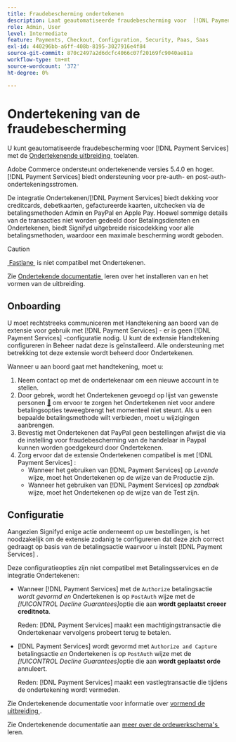 ```yaml
---
title: Fraudebescherming ondertekenen
description: Laat geautomatiseerde fraudebescherming voor  [!DNL Payment Services]  met Ondertekenen toe.
role: Admin, User
level: Intermediate
feature: Payments, Checkout, Configuration, Security, Paas, Saas
exl-id: 440296bb-a6ff-408b-8195-3027916e4f84
source-git-commit: 870c2497a2d6dcfc4066c07f20169fc9040ae81a
workflow-type: tm+mt
source-wordcount: '372'
ht-degree: 0%

---
```


# Ondertekening van de fraudebescherming

U kunt geautomatiseerde fraudebescherming voor [!DNL Payment Services] met de [&#x200B; Ondertekenende uitbreiding &#x200B;](https://commercemarketplace.adobe.com/signifyd-module-connect.html) toelaten.

Adobe Commerce ondersteunt ondertekenende versies 5.4.0 en hoger. [!DNL Payment Services] biedt ondersteuning voor pre-auth- en post-auth-ondertekeningsstromen.

De integratie Ondertekenen/[!DNL Payment Services] biedt dekking voor creditcards, debetkaarten, gefactureerde kaarten, uitchecken via de betalingsmethoden Admin en PayPal en Apple Pay. Hoewel sommige details van de transacties niet worden gedeeld door Betalingsdiensten en Ondertekenen, biedt Signifyd uitgebreide risicodekking voor alle betalingsmethoden, waardoor een maximale bescherming wordt geboden.

>[!CAUTION]
>
> [&#x200B; Fastlane &#x200B;](payments-options.md#fastlane-button) is niet compatibel met Ondertekenen.

Zie [&#x200B; Ondertekende documentatie &#x200B;](https://community.signifyd.com/support/s/article/magento-2-extension-install-guide?language=en_US#downloadandinstallingmagento2extension) leren over het installeren van en het vormen van de uitbreiding.

## Onboarding

U moet rechtstreeks communiceren met Handtekening aan boord van de extensie voor gebruik met [!DNL Payment Services] - er is geen [!DNL Payment Services] -configuratie nodig. U kunt de extensie Handtekening configureren in Beheer nadat deze is geïnstalleerd. Alle ondersteuning met betrekking tot deze extensie wordt beheerd door Ondertekenen.

Wanneer u aan boord gaat met handtekening, moet u:

1. Neem contact op met de ondertekenaar om een nieuwe account in te stellen.
1. Door gebrek, wordt het Ondertekenen gevoegd op lijst van gewenste personen [&#128279;](https://github.com/signifyd/magento2/blob/main/docs/RESTRICT-PAYMENTS.md) om ervoor te zorgen het Ondertekenen niet voor andere betalingsopties teweegbrengt het momenteel niet steunt. Als u een bepaalde betalingsmethode wilt verbieden, moet u wijzigingen aanbrengen.
1. Bevestig met Ondertekenen dat PayPal geen bestellingen afwijst die via de instelling voor fraudebescherming van de handelaar in Paypal kunnen worden goedgekeurd door Ondertekenen.
1. Zorg ervoor dat de extensie Ondertekenen compatibel is met [!DNL Payment Services] :
   * Wanneer het gebruiken van [!DNL Payment Services] op _Levende_ wijze, moet het Ondertekenen op de wijze van de Productie zijn.
   * Wanneer het gebruiken van [!DNL Payment Services] op _zandbak_ wijze, moet het Ondertekenen op de wijze van de Test zijn.

## Configuratie

Aangezien Signifyd enige actie onderneemt op uw bestellingen, is het noodzakelijk om de extensie zodanig te configureren dat deze zich correct gedraagt op basis van de betalingsactie waarvoor u instelt [!DNL Payment Services] .

Deze configuratieopties zijn niet compatibel met Betalingsservices en de integratie Ondertekenen:

* Wanneer [!DNL Payment Services] met de `Authorize` betalingsactie _wordt gevormd en_ Ondertekenen is op `PostAuth` wijze met de _[!UICONTROL Decline Guarantees]_&#x200B;optie die aan **wordt geplaatst creeer creditnota**.

  Reden: [!DNL Payment Services] maakt een machtigingstransactie die Ondertekenaar vervolgens probeert terug te betalen.


* [!DNL Payment Services] wordt gevormd met `Authorize and Capture` betalingsactie _en_ Ondertekenen is op `PostAuth` wijze met de _[!UICONTROL Decline Guarantees]_&#x200B;optie die aan **wordt geplaatst orde**&#x200B;annuleert.

  Reden: [!DNL Payment Services] maakt een vastlegtransactie die tijdens de ondertekening wordt vermeden.


Zie Ondertekenende documentatie voor informatie over [&#x200B; vormend de uitbreiding &#x200B;](https://community.signifyd.com/support/s/article/magento-2-extension-install-guide?language=en_US#configuringmagento2extension).

Zie Ondertekenende documentatie aan [&#x200B; meer over de ordewerkschema&#39;s &#x200B;](https://community.signifyd.com/support/s/article/magento-2-extension-install-guide?language=en_US#howmagento2works) leren.
